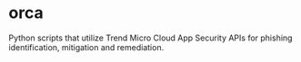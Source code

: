 # orca
Python scripts that utilize Trend Micro Cloud App Security APIs for phishing identification, mitigation and remediation.
